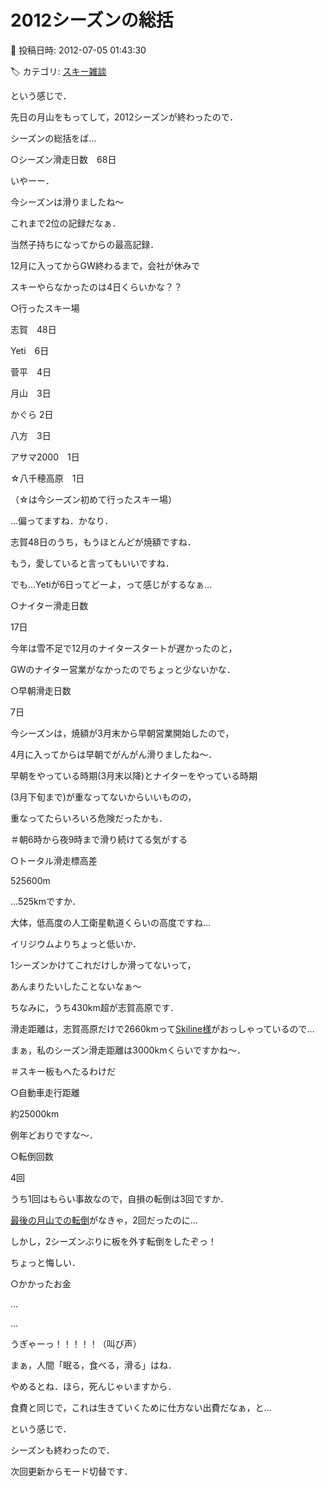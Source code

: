 # 2012シーズンの総括

📅 投稿日時: 2012-07-05 01:43:30

🏷️ カテゴリ: [スキー雑談](c1f9d2cb7478308da16419928ea3945e9.md)

という感じで．





先日の月山をもってして，2012シーズンが終わったので．


シーズンの総括をば…





○シーズン滑走日数　68日


いやーー．


今シーズンは滑りましたね～


これまで2位の記録だなぁ．


当然子持ちになってからの最高記録．


12月に入ってからGW終わるまで，会社が休みで


スキーやらなかったのは4日くらいかな？？





○行ったスキー場


志賀　48日


Yeti　6日


菅平　4日


月山　3日


かぐら 2日


八方　3日


アサマ2000　1日


☆八千穂高原　1日


（☆は今シーズン初めて行ったスキー場）





…偏ってますね．かなり．


志賀48日のうち，もうほとんどが焼額ですね．


もう，愛していると言ってもいいですね．





でも…Yetiが6日ってどーよ，って感じがするなぁ…





○ナイター滑走日数


17日


今年は雪不足で12月のナイタースタートが遅かったのと，


GWのナイター営業がなかったのでちょっと少ないかな．





○早朝滑走日数


7日


今シーズンは，焼額が3月末から早朝営業開始したので，


4月に入ってからは早朝でがんがん滑りましたね～．


早朝をやっている時期(3月末以降)とナイターをやっている時期


(3月下旬まで)が重なってないからいいものの，


重なってたらいろいろ危険だったかも．


＃朝6時から夜9時まで滑り続けてる気がする





○トータル滑走標高差


525600m


…525kmですか．


大体，低高度の人工衛星軌道くらいの高度ですね…


イリジウムよりちょっと低いか．


1シーズンかけてこれだけしか滑ってないって，


あんまりたいしたことないなぁ～





ちなみに，うち430km超が志賀高原です．


滑走距離は，志賀高原だけで2660kmって[Skiline様](eb2a0029115b8205c8168295e2d9d49ef.md)がおっしゃっているので…





まぁ，私のシーズン滑走距離は3000kmくらいですかね～．





＃スキー板もへたるわけだ





○自動車走行距離


約25000km


例年どおりですな～．





○転倒回数


4回





うち1回はもらい事故なので，自損の転倒は3回ですか．





[最後の月山での転倒](e1f02536e653f68df450d63e910d0872d.md)がなきゃ，2回だったのに…


しかし，2シーズンぶりに板を外す転倒をしたぞっ！


ちょっと悔しい．





○かかったお金


…


…


うぎゃーっ！！！！！（叫び声）


まぁ，人間「眠る，食べる，滑る」はね．


やめるとね．ほら，死んじゃいますから．


食費と同じで，これは生きていくために仕方ない出費だなぁ，と…








という感じで．


シーズンも終わったので．


次回更新からモード切替です．
